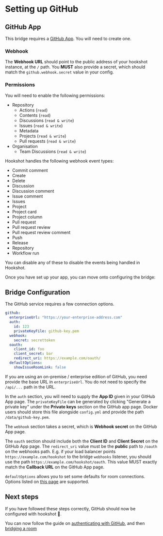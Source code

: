 # Setting up GitHub

## GitHub App

This bridge requires a [GitHub App](https://github.com/settings/apps/new). You will need to create one.

### Webhook

The **Webhook URL** should point to the public address of your hookshot instance, at the `/` path.
You **MUST** also provide a secret, which should match the `github.webhook.secret` value in your config.

### Permissions

You will need to enable the following permissions:

- Repository
  - Actions (`read`)
  - Contents (`read`)
  - Discussions (`read & write`)
  - Issues (`read & write`)
  - Metadata
  - Projects (`read & write`)
  - Pull requests (`read & write`)
- Organisation
  - Team Discussions (`read & write`)

Hookshot handles the following webhook event types:

- Commit comment
- Create
- Delete
- Discussion
- Discussion comment
- Issue comment
- Issues
- Project
- Project card
- Project column
- Pull request
- Pull request review
- Pull request review comment
- Push
- Release
- Repository
- Workflow run

You can disable any of these to disable the events being handled in Hookshot.

Once you have set up your app, you can move onto configuring the bridge:

## Bridge Configuration

The GitHub service requires a few connection options.

```yaml
github:
  enterpriseUrl: "https://your-enterprise-address.com"
  auth:
    id: 123
    privateKeyFile: github-key.pem
  webhook:
    secret: secrettoken
  oauth:
    client_id: foo
    client_secret: bar
    redirect_uri: https://example.com/oauth/
  defaultOptions:
    showIssueRoomLink: false
```

If you are using an on-premise / enterprise edition of GitHub, you need provide the base URL in `enterpriseUrl`.
You do not need to specify the `/api/...` path in the URL.

In the `auth` section, you will need to supply the **App ID** given in your GitHub App page.
The `privateKeyFile` can be generated by clicking "Generate a private key" under the **Private keys** section on the GitHub app page.
Docker users should store this file alongside `config.yml` and provide the path `/data/github-key.pem`.

The `webhook` section takes a secret, which is **Webhook secret** on the GitHub App page.

The `oauth` section should include both the **Client ID** and **Client Secret** on the GitHub App page.
The `redirect_uri` value must be the **public** path to `/oauth` on the webhooks path. E.g. if your load balancer
points `https://example.com/hookshot` to the bridge `webhooks` listener, you should use the path `https://example.com/hookshot/oauth`.
This value MUST exactly match the **Callback URL** on the GitHub App page.

`defaultOptions` allows you to set some defaults for room connections. Options listed on [this page](../usage/room_configuration/github_repo.md#configuration)
are supported.

## Next steps

If you have followed these steps correctly, GitHub should now be configured with hookshot 🥳.

You can now follow the guide on [authenticating with GitHub](../usage/auth.md#github), and then [bridging a room](../usage/room_configuration/github_repo.md#setting-up)
